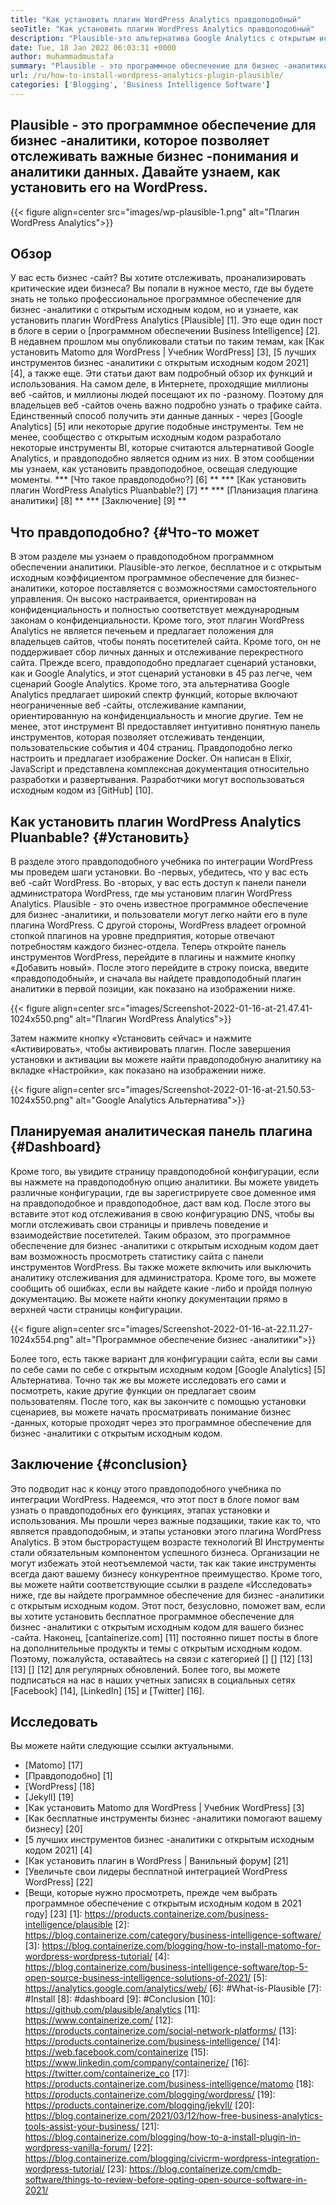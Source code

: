 ```yaml
---
title: "Как установить плагин WordPress Analytics правдоподобный" 
seoTitle: "Как установить плагин WordPress Analytics правдоподобный" 
description: "Plausible-это альтернатива Google Analytics с открытым исходным кодом с функциями на уровне предприятия. Пошаговое руководство по установке плагина WordPress Analytics." 
date: Tue, 18 Jan 2022 06:03:31 +0000
author: muhammadmustafa
summary: "Plausible - это программное обеспечение для бизнес -аналитики, которое позволяет вам отслеживать важные данные бизнеса и аналитики данных. Давайте узнаем, как установить его на WordPress." 
url: /ru/how-to-install-wordpress-analytics-plugin-plausible/
categories: ['Blogging', 'Business Intelligence Software']
---
```


## Plausible - это программное обеспечение для бизнес -аналитики, которое позволяет отслеживать важные бизнес -понимания и аналитики данных. Давайте узнаем, как установить его на WordPress.

{{< figure align=center src="images/wp-plausible-1.png" alt="Плагин WordPress Analytics">}}


## Обзор
У вас есть бизнес -сайт? Вы хотите отслеживать, проанализировать критические идеи бизнеса? Вы попали в нужное место, где вы будете знать не только профессиональное программное обеспечение для бизнес -аналитики с открытым исходным кодом, но и узнаете, как установить плагин WordPress Analytics [Plausible] [1]. Это еще один пост в блоге в серии о [программном обеспечении Business Intelligence] [2]. В недавнем прошлом мы опубликовали статьи по таким темам, как [Как установить Matomo для WordPress | Учебник WordPress] [3], [5 лучших инструментов бизнес -аналитики с открытым исходным кодом 2021] [4], а также еще. Эти статьи дают вам подробный обзор их функций и использования.
На самом деле, в Интернете, проходящие миллионы веб -сайтов, и миллионы людей посещают их по -разному. Поэтому для владельцев веб -сайтов очень важно подробно узнать о трафике сайта. Единственный способ получить эти данные данных - через [Google Analytics] [5] или некоторые другие подобные инструменты. Тем не менее, сообщество с открытым исходным кодом разработало некоторые инструменты BI, которые считаются альтернативой Google Analytics, и правдоподобно является одним из них. В этом сообщении мы узнаем, как установить правдоподобное, освещая следующие моменты.
  *** [Что такое правдоподобно?] [6] **
  *** [Как установить плагин WordPress Analytics Pluanbable?] [7] **
  *** [Планизация плагина аналитики] [8] **
  *** [Заключение] [9] **

## Что правдоподобно? {#Что-то может
В этом разделе мы узнаем о правдоподобном программном обеспечении аналитики. Plausible-это легкое, бесплатное и с открытым исходным коэффициентом программное обеспечение для бизнес-аналитики, которое поставляется с возможностями самостоятельного управления. Он высоко настраивается, ориентирован на конфиденциальность и полностью соответствует международным законам о конфиденциальности. Кроме того, этот плагин WordPress Analytics не является печеньем и предлагает положения для владельцев сайтов, чтобы понять посетителей сайта. Кроме того, он не поддерживает сбор личных данных и отслеживание перекрестного сайта. Прежде всего, правдоподобно предлагает сценарий установки, как и Google Analytics, и этот сценарий установки в 45 раз легче, чем сценарий Google Analytics. Кроме того, эта альтернатива Google Analytics предлагает широкий спектр функций, которые включают неограниченные веб -сайты, отслеживание кампании, ориентированную на конфиденциальность и многие другие.
Тем не менее, этот инструмент BI предоставляет интуитивно понятную панель инструментов, которая позволяет отслеживать тенденции, пользовательские события и 404 страниц. Правдоподобно легко настроить и предлагает изображение Docker. Он написан в Elixir, JavaScript и представлена ​​комплексная документация относительно разработки и развертывания. Разработчики могут воспользоваться исходным кодом из [GitHub] [10].

## Как установить плагин WordPress Analytics Pluanbable? {#Установить}
В разделе этого правдоподобного учебника по интеграции WordPress мы проведем шаги установки.
Во -первых, убедитесь, что у вас есть веб -сайт WordPress. Во -вторых, у вас есть доступ к панели панели администратора WordPress, где мы установим плагин WordPress Analytics. Plausible - это очень известное программное обеспечение для бизнес -аналитики, и пользователи могут легко найти его в пуле плагина WordPress. С другой стороны, WordPress владеет огромной стопкой плагинов на уровне предприятия, которые отвечают потребностям каждого бизнес-отдела.
Теперь откройте панель инструментов WordPress, перейдите в плагины и нажмите кнопку «Добавить новый». После этого перейдите в строку поиска, введите «правдоподобный», и сначала вы найдете правдоподобный плагин аналитики в первой позиции, как показано на изображении ниже.

{{< figure align=center src="images/Screenshot-2022-01-16-at-21.47.41-1024x550.png" alt="Плагин WordPress Analytics">}}

Затем нажмите кнопку «Установить сейчас» и нажмите «Активировать», чтобы активировать плагин. После завершения установки и активации вы можете найти правдоподобную аналитику на вкладке «Настройки», как показано на изображении ниже.

{{< figure align=center src="images/Screenshot-2022-01-16-at-21.50.53-1024x550.png" alt="Google Analytics Альтернатива">}}


## Планируемая аналитическая панель плагина {#Dashboard}
Кроме того, вы увидите страницу правдоподобной конфигурации, если вы нажмете на правдоподобную опцию аналитики. Вы можете увидеть различные конфигурации, где вы зарегистрируете свое доменное имя на правдоподобное и правдоподобное, даст вам код. После этого вы вставите этот код отслеживания в свою конфигурацию DNS, чтобы вы могли отслеживать свои страницы и привлечь поведение и взаимодействие посетителей. Таким образом, это программное обеспечение для бизнес -аналитики с открытым исходным кодом дает вам возможность просмотреть статистику сайта с панели инструментов WordPress. Вы также можете включить или выключить аналитику отслеживания для администратора. Кроме того, вы можете сообщить об ошибках, если вы найдете какие -либо и пройдя полную документацию. Вы можете найти кнопку документации прямо в верхней части страницы конфигурации.

{{< figure align=center src="images/Screenshot-2022-01-16-at-22.11.27-1024x554.png" alt="Программное обеспечение бизнес -аналитики">}}

Более того, есть также вариант для конфигурации сайта, если вы сами по себе сами по себе с открытым исходным кодом [Google Analytics] [5] Альтернатива. Точно так же вы можете исследовать его сами и посмотреть, какие другие функции он предлагает своим пользователям. После того, как вы закончите с помощью установки сценариев, вы можете начать просматривать понимание бизнес -данных, которые проходят через это программное обеспечение для бизнес -аналитики с открытым исходным кодом.

## Заключение {#conclusion}
Это подводит нас к концу этого правдоподобного учебника по интеграции WordPress. Надеемся, что этот пост в блоге помог вам узнать о правдоподобных его функциях, этапах установки и использования. Мы прошли через важные подзащики, такие как то, что является правдоподобным, и этапы установки этого плагина WordPress Analytics. В этом быстрорастущем возрасте технологий BI Инструменты стали обязательным компонентом успешного бизнеса. Организации не могут избежать этой неотъемлемой части, так как такие инструменты всегда дают вашему бизнесу конкурентное преимущество. Кроме того, вы можете найти соответствующие ссылки в разделе «Исследовать» ниже, где вы найдете программное обеспечение для бизнес -аналитики с открытым исходным кодом. Этот пост, безусловно, поможет вам, если вы хотите установить бесплатное программное обеспечение для бизнес -аналитики с открытым исходным кодом для вашего бизнес -сайта.
Наконец, [cantainerize.com] [11] постоянно пишет посты в блоге на дополнительные продукты и темы с открытым исходным кодом. Поэтому, пожалуйста, оставайтесь на связи с категорией [] [] [12] [13] [13] [] [12] для регулярных обновлений. Более того, вы можете подписаться на нас в наших учетных записях в социальных сетях [Facebook] [14], [LinkedIn] [15] и [Twitter] [16].

## Исследовать
Вы можете найти следующие ссылки актуальными.
  * [Matomo] [17]
  * [Правдоподобно] [1]
  * [WordPress] [18]
  * [Jekyll] [19]
  * [Как установить Matomo для WordPress | Учебник WordPress] [3]
  * [Как бесплатные инструменты бизнес -аналитики помогают вашему бизнесу] [20]
  * [5 лучших инструментов бизнес -аналитики с открытым исходным кодом 2021] [4]
  * [Как установить плагин в WordPress | Ванильный форум] [21]
  * [Увеличьте свои лидеры бесплатной интеграцией WordPress WordPress] [22]
  * [Вещи, которые нужно просмотреть, прежде чем выбрать программное обеспечение с открытым исходным кодом в 2021 году] [23]
[1]: https://products.containerize.com/business-intelligence/plausible
[2]: https://blog.containerize.com/category/business-intelligence-software/
[3]: https://blog.containerize.com/blogging/how-to-install-matomo-for-wordpress-wordpress-tutorial/
[4]: https://blog.containerize.com/business-intelligence-software/top-5-open-source-business-intelligence-solutions-of-2021/
[5]: https://analytics.google.com/analytics/web/
[6]: #What-is-Plausible
[7]: #Install
[8]: #dashboard
[9]: #Conclusion
[10]: https://github.com/plausible/analytics
[11]: https://www.containerize.com/
[12]: https://products.containerize.com/social-network-platforms/
[13]: https://products.containerize.com/business-intelligence/
[14]: https://web.facebook.com/containerize
[15]: https://www.linkedin.com/company/containerize/
[16]: https://twitter.com/containerize_co
[17]: https://products.containerize.com/business-intelligence/matomo
[18]: https://products.containerize.com/blogging/wordpress/
[19]: https://products.containerize.com/blogging/jekyll/
[20]: https://blog.containerize.com/2021/03/12/how-free-business-analytics-tools-assist-your-business/
[21]: https://blog.containerize.com/blogging/how-to-a-install-plugin-in-wordpress-vanilla-forum/
[22]: https://blog.containerize.com/blogging/civicrm-wordpress-integration-wordpress-tutorial/
[23]: https://blog.containerize.com/cmdb-software/things-to-review-before-opting-open-source-software-in-2021/
